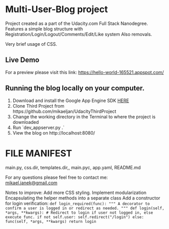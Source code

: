 # Multi-User-Blog project
Project created as a part of the Udacity.com Full Stack Nanodegree.
Features a simple blog structure with Registration/Login/Logout/Comments/Edit/Like system
Also removals.

Very brief usage of CSS.

## Live Demo
For a preview please visit this link: https://hello-world-165521.appspot.com/

## Running the blog locally on your computer.
<ol>
  <li> Download and install the Google App Engine SDK <a href="https://cloud.google.com/appengine/docs/python/download">HERE</a></li>
  <li> Clone Third Project from https://github.com/mikaeljan/UdacityThirdProject</li>
  <li> Change the working directory in the Terminal to where the project is downloaded</li>
  <li> Run `dev_appserver.py .`</li>
  <li> View the blog on http://localhost:8080/</li>
</ol>

# FILE MANIFEST

main.py, css.dir, templates.dir,, main.pyc, app.yaml, README.md

For any questions please feel free to contact me:<br />
mikael.janek@gmail.com

Notes to improve:
Add more CSS styling.
Implement modularization
Encapsulating the helper methods into a separate class
Add a constructor for login verification:
`def login_required(func):
    """
    A decorator to confirm a user is logged in or redirect as needed.
    """
    def login(self, *args, **kwargs):
        # Redirect to login if user not logged in, else execute func.
        if not self.user:
            self.redirect("/login")
        else:
            func(self, *args, **kwargs)
    return login`
